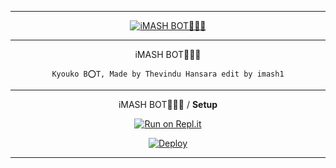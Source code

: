 ----


<div align="center">
<a href="#"><img title="iMASH BOT🤖👌🏻" src="https://i.postimg.cc/fTKw4nNV/IMG-20210730-WA0018.jpg"></a>
</p>

----


iMASH BOT🤖👌🏻
```
Kyouko B⭕T, Made by Thevindu Hansara edit by imash1
```
----
 iMASH BOT🤖👌🏻 / **Setup**

[![Run on Repl.it](https://repl.it/badge/github/phaticusthiccy/WhatsAsenaDuplicated)](https://repl.it/@phaticusthiccy/WhatsAsena-QR)

[![Deploy](https://www.herokucdn.com/deploy/button.svg)](https://heroku.com/deploy?template=https://github.com/ThevinduWA/kyouko)


----

